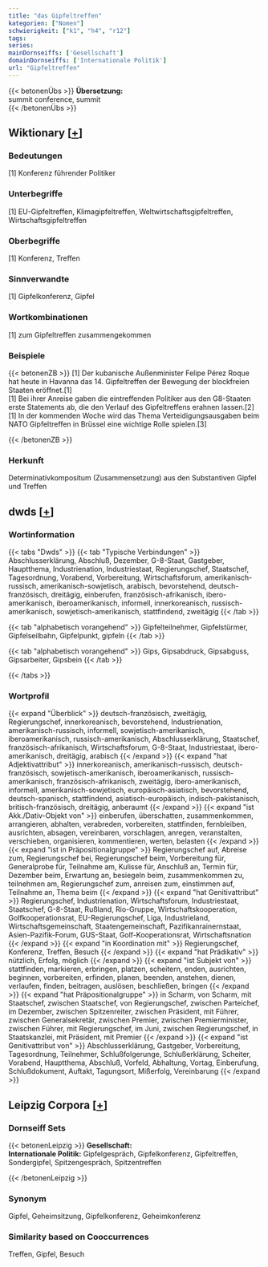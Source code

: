 ```yaml
---
title: "das Gipfeltreffen"
kategorien: ["Nomen"]
schwierigkeit: ["k1", "h4", "r12"]
tags:
series:
mainDornseiffs: ['Gesellschaft']
domainDornseiffs: ['Internationale Politik']
url: "Gipfeltreffen"
---
```


{{< betonenÜbs >}}
**Übersetzung:**  
summit conference, summit  
{{< /betonenÜbs >}}

## Wiktionary [[+](https://de.wiktionary.org/wiki/Gipfeltreffen)]

### Bedeutungen
[1] Konferenz führender Politiker  

### Unterbegriffe
[1] EU-Gipfeltreffen, Klimagipfeltreffen, Weltwirtschaftsgipfeltreffen, Wirtschaftsgipfeltreffen  

### Oberbegriffe
[1] Konferenz, Treffen  

### Sinnverwandte
[1] Gipfelkonferenz, Gipfel  

### Wortkombinationen
[1] zum Gipfeltreffen zusammengekommen  

### Beispiele
{{< betonenZB >}}
[1] Der kubanische Außenminister Felipe Pérez Roque hat heute in Havanna das 14. Gipfeltreffen der Bewegung der blockfreien Staaten eröffnet.[1]  
[1] Bei ihrer Anreise gaben die eintreffenden Politiker aus den G8-Staaten erste Statements ab, die den Verlauf des Gipfeltreffens erahnen lassen.[2]  
[1] In der kommenden Woche wird das Thema Verteidigungsausgaben beim NATO Gipfeltreffen in Brüssel eine wichtige Rolle spielen.[3]  

{{< /betonenZB >}}
### Herkunft
Determinativkompositum (Zusammensetzung) aus den Substantiven Gipfel und Treffen  



## dwds [[+](https://www.dwds.de/wb/Gipfeltreffen)]

### Wortinformation
{{< tabs "Dwds" >}}
{{< tab "Typische Verbindungen" >}}
Abschlusserklärung, Abschluß, Dezember, G-8-Staat, Gastgeber, Hauptthema, Industrienation, Industriestaat, Regierungschef, Staatschef, Tagesordnung, Vorabend, Vorbereitung, Wirtschaftsforum, amerikanisch-russisch, amerikanisch-sowjetisch, arabisch, bevorstehend, deutsch-französisch, dreitägig, einberufen, französisch-afrikanisch, ibero-amerikanisch, iberoamerikanisch, informell, innerkoreanisch, russisch-amerikanisch, sowjetisch-amerikanisch, stattfindend, zweitägig
{{< /tab >}}

{{< tab "alphabetisch vorangehend" >}}
Gipfelteilnehmer, Gipfelstürmer, Gipfelseilbahn, Gipfelpunkt, gipfeln
{{< /tab >}}

{{< tab "alphabetisch vorangehend" >}}
Gips, Gipsabdruck, Gipsabguss, Gipsarbeiter, Gipsbein
{{< /tab >}}

{{< /tabs >}}

### Wortprofil
{{< expand "Überblick" >}} deutsch-französisch, zweitägig, Regierungschef, innerkoreanisch, bevorstehend, Industrienation, amerikanisch-russisch, informell, sowjetisch-amerikanisch, iberoamerikanisch, russisch-amerikanisch, Abschlusserklärung, Staatschef, französisch-afrikanisch, Wirtschaftsforum, G-8-Staat, Industriestaat, ibero-amerikanisch, dreitägig, arabisch {{< /expand >}}
{{< expand "hat Adjektivattribut" >}} innerkoreanisch, amerikanisch-russisch, deutsch-französisch, sowjetisch-amerikanisch, iberoamerikanisch, russisch-amerikanisch, französisch-afrikanisch, zweitägig, ibero-amerikanisch, informell, amerikanisch-sowjetisch, europäisch-asiatisch, bevorstehend, deutsch-spanisch, stattfindend, asiatisch-europäisch, indisch-pakistanisch, britisch-französisch, dreitägig, anberaumt {{< /expand >}}
{{< expand "ist Akk./Dativ-Objekt von" >}} einberufen, überschatten, zusammenkommen, arrangieren, abhalten, verabreden, vorbereiten, stattfinden, fernbleiben, ausrichten, absagen, vereinbaren, vorschlagen, anregen, veranstalten, verschieben, organisieren, kommentieren, werten, belasten {{< /expand >}}
{{< expand "ist in Präpositionalgruppe" >}} Regierungschef auf, Abreise zum, Regierungschef bei, Regierungschef beim, Vorbereitung für, Generalprobe für, Teilnahme am, Kulisse für, Anschluß an, Termin für, Dezember beim, Erwartung an, besiegeln beim, zusammenkommen zu, teilnehmen am, Regierungschef zum, anreisen zum, einstimmen auf, Teilnahme an, Thema beim {{< /expand >}}
{{< expand "hat Genitivattribut" >}} Regierungschef, Industrienation, Wirtschaftsforum, Industriestaat, Staatschef, G-8-Staat, Rußland, Rio-Gruppe, Wirtschaftskooperation, Golfkooperationsrat, EU-Regierungschef, Liga, Industrieland, Wirtschaftsgemeinschaft, Staatengemeinschaft, Pazifikanrainernstaat, Asien-Pazifik-Forum, GUS-Staat, Golf-Kooperationsrat, Wirtschaftsnation {{< /expand >}}
{{< expand "in Koordination mit" >}} Regierungschef, Konferenz, Treffen, Besuch {{< /expand >}}
{{< expand "hat Prädikativ" >}} nützlich, Erfolg, möglich {{< /expand >}}
{{< expand "ist Subjekt von" >}} stattfinden, markieren, erbringen, platzen, scheitern, enden, ausrichten, beginnen, vorbereiten, erfinden, planen, beenden, anstehen, dienen, verlaufen, finden, beitragen, auslösen, beschließen, bringen {{< /expand >}}
{{< expand "hat Präpositionalgruppe" >}} in Scharm, von Scharm, mit Staatschef, zwischen Staatschef, von Regierungschef, zwischen Parteichef, im Dezember, zwischen Spitzenreiter, zwischen Präsident, mit Führer, zwischen Generalsekretär, zwischen Premier, zwischen Premierminister, zwischen Führer, mit Regierungschef, im Juni, zwischen Regierungschef, in Staatskanzlei, mit Präsident, mit Premier {{< /expand >}}
{{< expand "ist Genitivattribut von" >}} Abschlusserklärung, Gastgeber, Vorbereitung, Tagesordnung, Teilnehmer, Schlußfolgerunge, Schlußerklärung, Scheiter, Vorabend, Hauptthema, Abschluß, Vorfeld, Abhaltung, Vortag, Einberufung, Schlußdokument, Auftakt, Tagungsort, Mißerfolg, Vereinbarung {{< /expand >}}

## Leipzig Corpora [[+](https://corpora.uni-leipzig.de/en/res?word=Gipfeltreffen&corpusId=deu_newscrawl-public_2018)]

### Dornseiff Sets
{{< betonenLeipzig >}}
**Gesellschaft:**  
**Internationale Politik:** Gipfelgespräch, Gipfelkonferenz, Gipfeltreffen, Sondergipfel, Spitzengespräch, Spitzentreffen  

{{< /betonenLeipzig >}}

### Synonym
Gipfel, Geheimsitzung, Gipfelkonferenz, Geheimkonferenz


### Similarity based on Cooccurrences
Treffen, Gipfel, Besuch

